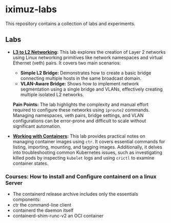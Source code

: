 # iximuz-labs

This repository contains a collection of labs and experiments.

## Labs

*   **[L3 to L2 Networking](./labs/l3-to-l2/notes.md):** This lab explores the creation of Layer 2 networks using Linux networking primitives like network namespaces and virtual Ethernet (veth) pairs. It covers two main scenarios:
    *   **Simple L2 Bridge:** Demonstrates how to create a basic bridge connecting multiple hosts in the same broadcast domain.
    *   **VLAN-Aware Bridge:** Shows how to implement network segmentation using a single bridge and VLANs, effectively creating multiple isolated L2 networks.

    **Pain Points:** The lab highlights the complexity and manual effort required to configure these networks using `iproute2` commands. Managing namespaces, veth pairs, bridge settings, and VLAN configurations can be error-prone and difficult to scale without significant automation.

*   **[Working with Containers](./labs/containers/notes.md):** This lab provides practical notes on managing container images using `ctr`. It covers essential commands for listing, importing, mounting, and tagging images. Additionally, it delves into troubleshooting common Kubernetes issues, such as investigating killed pods by inspecting `kubelet` logs and using `crictl` to examine container states.



### Courses: How to install and Configure containerd on a linux Server

- The containerd release archive includes only the essentials components:
- ctr the command-line client
- containerd the daemon itself
- containerd-shim-runc-v2 an OCI container

